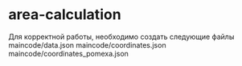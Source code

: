 # area-calculation

Для корректной работы, необходимо создать следующие файлы
maincode/data.json
maincode/coordinates.json
maincode/coordinates_pomexa.json